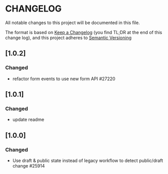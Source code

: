 # CHANGELOG

All notable changes to this project will be documented in this file.

The format is based on [Keep a Changelog](https://keepachangelog.com/en/1.0.0/) (you find TL;DR at the end of this change log),
and this project adheres to [Semantic Versioning](https://semver.org/spec/v2.0.0.html)

## [1.0.2]
### Changed
* refactor form events to use new form API #27220

## [1.0.1]
### Changed
* update readme

## [1.0.0]
### Changed
* Use draft & public state instead of legacy workflow to detect public/draft change #25914